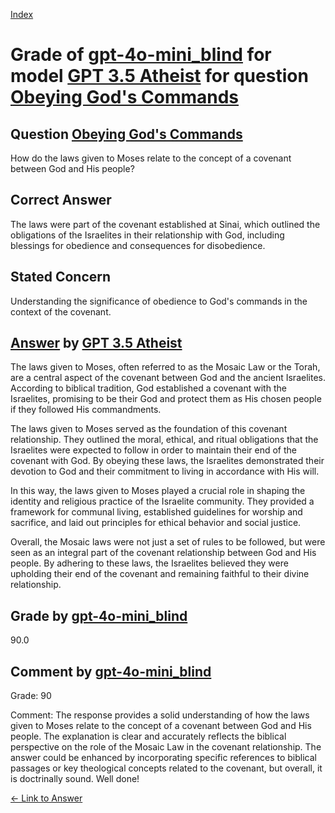 
[Index](../../../../index.md)
# Grade of [gpt-4o-mini_blind](../../../grading_models/gpt-4o-mini_blind.md) for model [GPT 3.5 Atheist](../../../answering_models/GPT_3.5_Atheist.md) for question [Obeying God's Commands](../../../questions/Obeying_God_s_Commands.md)

## Question [Obeying God's Commands](../../../questions/Obeying_God_s_Commands.md)
How do the laws given to Moses relate to the concept of a covenant between God and His people?

## Correct Answer
The laws were part of the covenant established at Sinai, which outlined the obligations of the Israelites in their relationship with God, including blessings for obedience and consequences for disobedience.

## Stated Concern
Understanding the significance of obedience to God's commands in the context of the covenant.

## [Answer](../Obeying_God_s_Commands.md) by [GPT 3.5 Atheist](../../../answering_models/GPT_3.5_Atheist.md)
The laws given to Moses, often referred to as the Mosaic Law or the Torah, are a central aspect of the covenant between God and the ancient Israelites. According to biblical tradition, God established a covenant with the Israelites, promising to be their God and protect them as His chosen people if they followed His commandments.

The laws given to Moses served as the foundation of this covenant relationship. They outlined the moral, ethical, and ritual obligations that the Israelites were expected to follow in order to maintain their end of the covenant with God. By obeying these laws, the Israelites demonstrated their devotion to God and their commitment to living in accordance with His will.

In this way, the laws given to Moses played a crucial role in shaping the identity and religious practice of the Israelite community. They provided a framework for communal living, established guidelines for worship and sacrifice, and laid out principles for ethical behavior and social justice.

Overall, the Mosaic laws were not just a set of rules to be followed, but were seen as an integral part of the covenant relationship between God and His people. By adhering to these laws, the Israelites believed they were upholding their end of the covenant and remaining faithful to their divine relationship.

## Grade by [gpt-4o-mini_blind](../../../grading_models/gpt-4o-mini_blind.md)
90.0

## Comment by [gpt-4o-mini_blind](../../../grading_models/gpt-4o-mini_blind.md)
Grade: 90

Comment: The response provides a solid understanding of how the laws given to Moses relate to the concept of a covenant between God and His people. The explanation is clear and accurately reflects the biblical perspective on the role of the Mosaic Law in the covenant relationship. The answer could be enhanced by incorporating specific references to biblical passages or key theological concepts related to the covenant, but overall, it is doctrinally sound. Well done!

[&lt;- Link to Answer](../Obeying_God_s_Commands.md)
